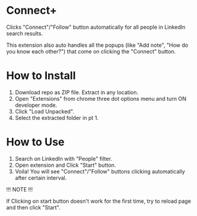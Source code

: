 # Connect+

Clicks "Connect"/"Follow" button automatically for all people in LinkedIn search results. 

This extension also auto handles all the popups (like "Add note", "How do you know each other?") that come on clicking the "Connect" button.

# How to Install

1. Download repo as ZIP file. Extract in any location.
2. Open "Extensions" from chrome three dot options menu and turn ON developer mode.
3. Click "Load Unpacked".
4. Select the extracted folder in pt 1.

# How to Use

1. Search on LinkedIn with "People" filter. 
2. Open extension and Click "Start" button.
3. Voila! You will see "Connect"/"Follow" buttons clicking automatically after certain interval.

!!! NOTE !!!

If Clicking on start button doesn't work for the first time, try to reload page and then click "Start".
